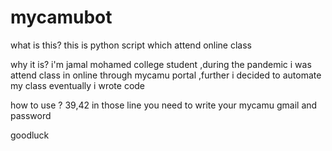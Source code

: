 # mycamubot

what is this?
  this is python script which attend online class
 
why it is?
  i'm jamal mohamed college student ,during the pandemic i was attend class in online through mycamu portal ,further i decided to automate my class
  eventually i wrote code
  
 how to use ?
    39,42 in those line you need to write your mycamu gmail and password
    
    
goodluck
